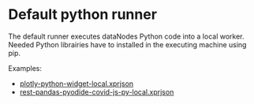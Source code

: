# Default python runner

The default runner executes dataNodes Python code into a local worker. Needed Python librairies have to installed in the executing machine using pip.

Examples:

* [plotly-python-widget-local.xprjson](/py/xprjson/plotly-python-widget-local.xprjson)
* [rest-pandas-pyodide-covid-js-py-local.xprjson](/py/xprjson/rest-pandas-pyodide-covid-js-py-local.xprjson)

